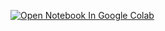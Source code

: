 
<a href="https://colab.research.google.com/github/AlexRossmann/ml-services/blob/main/Health/Healthcare%20system%20finding%20causes%20and%20patterns%20for%20common%20diseases/notebook.ipynb"><img src="https://colab.research.google.com/assets/colab-badge.svg" alt="Open Notebook In Google Colab"/></a>  



